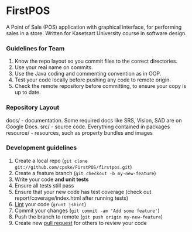 FirstPOS
========

A Point of Sale (POS) application with graphical interface, for performing sales in a store. Written for Kasetsart University course in software design.

### Guidelines for Team

1. Know the repo layout so you commit files to the correct directories.
2. Use your real name on commits.
3. Use the Java coding and commenting convention as in OOP.
4. Test your code locally before pushing any code to remote origin.
5. Check the remote repository before committing, to ensure your copy is up to date.


### Repository Layout
  docs/ - documentation. Some required docs like SRS, Vision, SAD are on Google Docs.
  src/ - source code. Everything contained in packages
  resource/ - resources, such as property bundles and images
  
  
### Development guidelines

1. Create a local repo (`git clone git://github.com/cpske/FirstPOS/firstpos.git`)
2. Create a feature branch (`git checkout -b my-new-feature`)
3. Write your code **and unit tests**
4. Ensure all tests still pass 
5. Ensure that your new code has test coverage (check out report/coverage/index.html after running tests)
6. [Lint](https://github.com/jshint/jshint/) your code (`grunt jshint`)
7. Commit your changes (`git commit -am 'Add some feature'`)
8. Push the branch to remote (`git push origin my-new-feature`)
9. Create new [pull request](https://help.github.com/articles/using-pull-requests) for others to review your code
  
  
   
